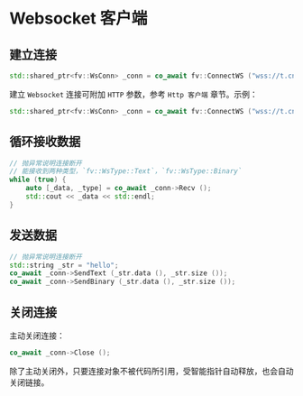 # Websocket 客户端

## 建立连接

```cpp
std::shared_ptr<fv::WsConn> _conn = co_await fv::ConnectWS ("wss://t.cn/ws");
```

建立 `Websocket` 连接可附加 `HTTP` 参数，参考 `Http 客户端` 章节。示例：

```cpp
std::shared_ptr<fv::WsConn> _conn = co_await fv::ConnectWS ("wss://t.cn/ws", fv::header ("Origin", "https://a.cn"));
```

## 循环接收数据

```cpp
// 抛异常说明连接断开
// 能接收到两种类型，`fv::WsType::Text`，`fv::WsType::Binary`
while (true) {
	auto [_data, _type] = co_await _conn->Recv ();
	std::cout << _data << std::endl;
}
```

## 发送数据

```cpp
// 抛异常说明连接断开
std::string _str = "hello";
co_await _conn->SendText (_str.data (), _str.size ());
co_await _conn->SendBinary (_str.data (), _str.size ());
```

## 关闭连接

主动关闭连接：

```cpp
co_await _conn->Close ();
```

除了主动关闭外，只要连接对象不被代码所引用，受智能指针自动释放，也会自动关闭链接。
